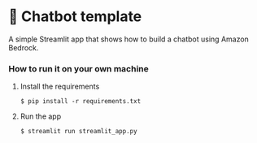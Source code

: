 # 💬 Chatbot template

A simple Streamlit app that shows how to build a chatbot using Amazon Bedrock.

### How to run it on your own machine

1. Install the requirements

   ```
   $ pip install -r requirements.txt
   ```

2. Run the app

   ```
   $ streamlit run streamlit_app.py
   ```
